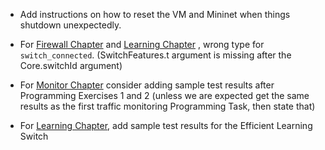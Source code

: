 * Add instructions on how to reset the VM and Mininet when things shutdown unexpectedly.

* For [Firewall Chapter](https://github.com/frenetic-lang/frenetic/wiki/03-OxFirewall) and [Learning Chapter](https://github.com/frenetic-lang/frenetic/wiki/05-OxLearning) , wrong type for `switch_connected`. (SwitchFeatures.t argument is missing after the Core.switchId argument)

* For [Monitor Chapter](https://github.com/frenetic-lang/frenetic/wiki/04-OxMonitor) consider adding sample test results after Programming Exercises 1 and 2 (unless we are expected get the same results as the first traffic monitoring Programming Task, then state that)

* For [Learning Chapter](https://github.com/frenetic-lang/frenetic/wiki/05-OxLearning), add sample test results for the Efficient Learning Switch